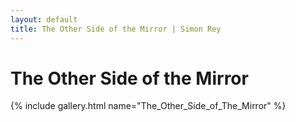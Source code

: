 ```yaml
---
layout: default
title: The Other Side of the Mirror | Simon Rey
---
```


# The Other Side of the Mirror

{% include gallery.html name="The_Other_Side_of_The_Mirror" %}